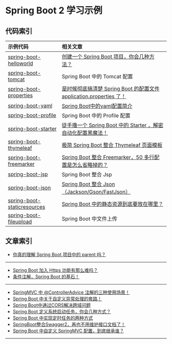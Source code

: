 # Spring Boot 2 学习示例

## 代码索引

|示例代码|相关文章|
|:-|:-|
|[spring-boot-helloworld](https://github.com/zhengjian511/spring-boot-samples/tree/master/spring-boot-helloworld)|[创建一个 Spring Boot 项目，你会几种方法？](http://springboot.javaboy.org/2019/0412/springboot-init)|
|[spring-boot-tomcat](https://github.com/zhengjian511/spring-boot-samples/tree/master/spring-boot-tomcat)|Spring Boot 中的 Tomcat 配置|
|[spring-boot-properties](https://github.com/zhengjian511/spring-boot-samples/tree/master/spring-boot-properties)|[是时候彻底搞清楚 Spring Boot 的配置文件 application.properties 了！](http://springboot.javaboy.org/2019/0530/application.properties)|
|[spring-boot-yaml](https://github.com/zhengjian511/spring-boot-samples/tree/master/spring-boot-yaml)|[Spring Boot中的yaml配置简介](http://springboot.javaboy.org/2019/0416/spring-boot-yaml)|
|[spring-boot-profile](https://github.com/zhengjian511/spring-boot-samples/tree/master/spring-boot-profile)|Spring Boot 中的 Profile 配置|
|[spring-boot-starter](https://github.com/zhengjian511/spring-boot-samples/tree/master/spring-boot-starter)|[徒手撸一个 Spring Boot 中的 Starter ，解密自动化配置黑魔法！](http://springboot.javaboy.org/2019/0520/springboot-starter)|
|[spring-boot-thymeleaf](https://github.com/zhengjian511/spring-boot-samples/tree/master/spring-boot-thymeleaf)|[极简 Spring Boot 整合 Thymeleaf 页面模板](http://springboot.javaboy.org/2019/0613/springboot-thymeleaf)|
|[spring-boot-freemarker](https://github.com/zhengjian511/spring-boot-samples/tree/master/spring-boot-freemarker)|[Spring Boot 整合 Freemarker，50 多行配置是怎么省略掉的？](http://springboot.javaboy.org/2019/0705/springboot-freemarker)|
|[spring-boot-jsp](https://github.com/zhengjian511/spring-boot-samples/tree/master/spring-boot-jsp)|Spring Boot 整合 Jsp|
|[spring-boot-json](https://github.com/zhengjian511/spring-boot-samples/tree/master/spring-boot-json)|[Spring Boot 整合 Json（Jackson/Gson/FastJson）](http://springboot.javaboy.org/2019/0528/javassm#64-json-%E9%85%8D%E7%BD%AE)|
|[spring-boot-staticresources](https://github.com/zhengjian511/spring-boot-samples/tree/master/spring-boot-staticresources)|[Spring Boot 中的静态资源到底要放在哪里？](http://springboot.javaboy.org/2019/0408/springboot-static-resources)|
|[spring-boot-fileupload](https://github.com/zhengjian511/spring-boot-samples/tree/master/spring-boot-fileupload)|Spring Boot 中文件上传|

## 文章索引
- [你真的理解 Spring Boot 项目中的 parent 吗？](http://springboot.javaboy.org/2019/0413/spring-boot-parent)
---
- [Spring Boot 加入 Https 功能有那么难吗？](http://springboot.javaboy.org/2019/0813/springboot-https)
- [条件注解，Spring Boot 的基石！](http://springboot.javaboy.org/2019/0802/springboot-conditional)
---
- [SpringMVC 中 @ControllerAdvice 注解的三种使用场景！](http://springboot.javaboy.org/2019/0422/springmvc-controlleradvice)
- [Spring Boot 中关于自定义异常处理的套路！](http://springboot.javaboy.org/2019/0417/spring-boot-exception)
- [Spring Boot中通过CORS解决跨域问题](http://springboot.javaboy.org/2019/0412/springboot-cors)
- [Spring Boot 定义系统启动任务，你会几种方式？](http://springboot.javaboy.org/2019/0415/springboot-commandlinerunner)
- [Spring Boot 中实现定时任务的两种方式](http://springboot.javaboy.org/2019/0418/springboot-schedule-task)
- [SpringBoot整合Swagger2，再也不用维护接口文档了！](http://springboot.javaboy.org/2019/0416/springboot-swagger)
- [Spring Boot 中自定义 SpringMVC 配置，到底继承谁？](http://springboot.javaboy.org/2019/0912/springmvc-config)
---

